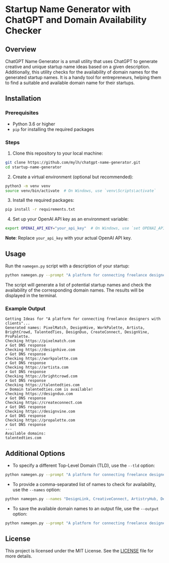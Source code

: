 # Startup Name Generator with ChatGPT and Domain Availability Checker

## Overview

ChatGPT Name Generator is a small utility that uses ChatGPT to generate creative and unique startup name ideas based on a given description. Additionally, this utility checks for the availability of domain names for the generated startup names. It is a handy tool for entrepreneurs, helping them to find a suitable and available domain name for their startups.

## Installation

### Prerequisites

- Python 3.6 or higher
- `pip` for installing the required packages

### Steps

1. Clone this repository to your local machine:

```bash
git clone https://github.com/mylh/chatgpt-name-generator.git
cd startup-name-generator
```

2. Create a virtual environment (optional but recommended):

```bash
python3 -m venv venv
source venv/bin/activate  # On Windows, use `venv\Scripts\activate`
```

3. Install the required packages:

```bash
pip install -r requirements.txt
```

4. Set up your OpenAI API key as an environment variable:

```bash
export OPENAI_API_KEY="your_api_key"  # On Windows, use `set OPENAI_API_KEY=your_api_key`
```

**Note**: Replace `your_api_key` with your actual OpenAI API key.

## Usage

Run the `namegen.py` script with a description of your startup:

```bash
python namegen.py --prompt "A platform for connecting freelance designers with clients" --tld="com"
```

The script will generate a list of potential startup names and check the availability of the corresponding domain names. The results will be displayed in the terminal.

### Example Output

```
Getting Ideas for "A platform for connecting freelance designers with clients"...
Generated names: PixelMatch, DesignHive, WorkPalette, Artista, BrightCrowd, TalentedTies, DesignDuo, CreateConnect, DesignVine, ProPalette.
Checking https://pixelmatch.com
✗ Got DNS response
Checking https://designhive.com
✗ Got DNS response
Checking https://workpalette.com
✗ Got DNS response
Checking https://artista.com
✗ Got DNS response
Checking https://brightcrowd.com
✗ Got DNS response
Checking https://talentedties.com
✔ Domain talentedties.com is available!
Checking https://designduo.com
✗ Got DNS response
Checking https://createconnect.com
✗ Got DNS response
Checking https://designvine.com
✗ Got DNS response
Checking https://propalette.com
✗ Got DNS response
---
Available domains:
talentedties.com
```

## Additional Options

- To specify a different Top-Level Domain (TLD), use the `--tld` option:

```bash
python namegen.py --prompt "A platform for connecting freelance designers with clients" --tld "io"
```

- To provide a comma-separated list of names to check for availability, use the `--names` option:

```bash
python namegen.py --names "DesignLink, CreativeConnect, ArtistryHub, DesignerMatch, DesignBridge"
```

- To save the available domain names to an output file, use the `--output` option:

```bash
python namegen.py --prompt "A platform for connecting freelance designers with clients" --output available_domains.txt
```

## License

This project is licensed under the MIT License. See the [LICENSE](LICENSE) file for more details.
